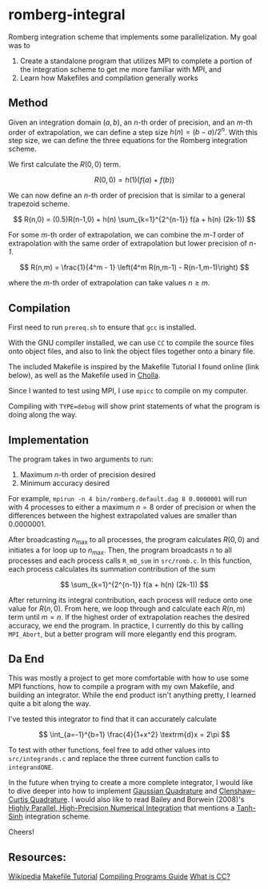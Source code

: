 # romberg-integral

Romberg integration scheme that implements some parallelization. My goal was to

1. Create a standalone program that utilizes MPI to complete a portion of the integration scheme to get me more familiar with MPI, and
2. Learn how Makefiles and compilation generally works

## Method

Given an integration domain $(a,b)$, an _n_-th order of precision, and an _m_-th order of extrapolation, we can define a step size $h(n) = (b-a)/2^n$. With this step size, we can define the three equations for the Romberg integration scheme.

We first calculate the $R(0,0)$ term.

$$
R(0,0) = h(1) \left(f(a) + f(b) \right)
$$

We can now define an _n_-th order of precision that is similar to a general trapezoid scheme.

$$
R(n,0) = (0.5)R(n-1,0) + h(n) \sum_{k=1}^{2^{n-1}} f(a + h(n) (2k-1))
$$

For some _m_-th order of extrapolation, we can combine the _m-1_ order of extrapolation with the same order of extrapolation but lower precision of _n-1_. 

$$
R(n,m) = \frac{1}{4^m - 1} \left(4^m R(n,m-1) - R(n-1,m-1)\right)
$$

where the _m_-th order of extrapolation can take values $n \geq m$.

## Compilation

First need to run `prereq.sh` to ensure that `gcc` is installed.

With the GNU compiler installed, we can use `CC` to compile the source files onto object files, and also to link the object files together onto a binary file.

The included Makefile is inspired by the Makefile Tutorial I found online (link below), as well as the Makefile used in [Cholla](https://raw.githubusercontent.com/cholla-hydro/cholla/main/Makefile).

Since I wanted to test using MPI, I use `mpicc` to compile on my computer.

Compiling with `TYPE=debug` will show print statements of what the program is doing along the way.

## Implementation

The program takes in two arguments to run:

1. Maximum _n_-th order of precision desired
2. Minimum accuracy desired

For example, `mpirun -n 4 bin/romberg.default.dag 8 0.0000001` will run with 4 processes to either a maximum $n=8$ order of precision or when the differences between the highest extrapolated values are smaller than 0.0000001.

After broadcasting $n_{\textrm{max}}$ to all processes, the program calculates $R(0,0)$ and initiates a for loop up to $n_{\textrm{max}}$. Then, the program broadcasts _n_ to all processes and each process calls `R_m0_sum` in `src/romb.c`. In this function, each process calculates its summation contribution of the sum

$$
\sum_{k=1}^{2^{n-1}} f(a + h(n) (2k-1))
$$

After returning its integral contribution, each process will reduce onto one value for $R(n,0)$. From here, we loop through and calculate each $R(n,m)$ term until $m = n$. If the highest order of extrapolation reaches the desired accuracy, we end the program. In practice, I currently do this by calling `MPI_Abort`, but a better program will more elegantly end this program.


## Da End

This was mostly a project to get more comfortable with how to use some MPI functions, how to compile a program with my own Makefile, and building an integrator. While the end product isn't anything pretty, I learned quite a bit along the way.

I've tested this integrator to find that it can accurately calculate

$$
\int_{a=-1}^{b=1} \frac{4}{1+x^2} \textrm{d}x = 2\pi
$$

To test with other functions, feel free to add other values into `src/integrands.c` and replace the three current function calls to `integrandONE`.

In the future when trying to create a more complete integrator, I would like to dive deeper into how to implement [Gaussian Quadrature](https://en.wikipedia.org/wiki/Gaussian_quadrature) and [Clenshaw–Curtis Quadrature](https://en.wikipedia.org/wiki/Clenshaw–Curtis_quadrature). I would also like to read Bailey and Borwein (2008)'s [Highly Parallel, High-Precision Numerical Integration](https://www.davidhbailey.com/dhbpapers/quadparallel.pdf) that mentions a [Tanh-Sinh](https://github.com/Robert-van-Engelen/Tanh-Sinh) integration scheme.

Cheers!

## Resources:
[Wikipedia](https://en.wikipedia.org/wiki/Romberg%27s_method)
[Makefile Tutorial](https://makefiletutorial.com)
[Compiling Programs Guide](http://www.delorie.com/djgpp/doc/ug/basics/compiling.html)
[What is CC?](https://stackoverflow.com/questions/8862450/in-makefiles-what-do-cc-and-ld-stand-for)
